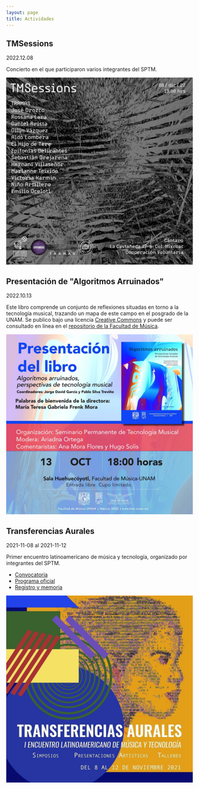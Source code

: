 ```yaml
---
layout: page
title: Actividades
---
```


## TMSessions

2022.12.08

Concierto en el que participaron varios integrantes del SPTM.

![Cartel de TMSessions. Galería "Cantaro", colonia Mixcoac, CDMX. Hecho por Emilio Ocelotl.](imgs/tmsessions.jpg)

## Presentación de "Algoritmos Arruinados"

2022.10.13

Este libro comprende un conjunto de reflexiones situadas en torno a la tecnología musical, trazando un mapa de este campo en el posgrado de la UNAM. Se publico bajo una licencia [Creative Commons](https://creativecommons.org/licenses/by-nc-nd/4.0/legalcode.es) y puede ser consultado en línea en el [repositorio de la Facultad de Música](https://www.repositorio.fam.unam.mx/handle/123456789/139).

![Cartel de la presentación de Algoritmos Arruinados. Facultad de Música de la UNAM, CDM, CDMX.](imgs/algoritmos-arruinados.jpg)

## Transferencias Aurales

2021-11-08 al 2021-11-12

Primer encuentro latinoamericano de música y tecnología, organizado por integrantes del SPTM.

* [Convocatoria](https://www.fam.unam.mx/difusion/cartel/Transferencias-Aurales-convocatoria.pdf)
* [Programa oficial](https://www.fam.unam.mx/difusion/cartel/programa-y-registro-transferenciasaurales.pdf)
* [Registro y memoria](https://limmefamus.wordpress.com/transferencias-aurales/)

![Cartel de difusión Transferencias Aurales](imgs/transferencias-aurales.jpg)

